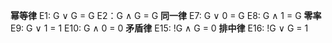**幂等律**
E1: G ∨ G = G
E2：G ∧ G = G
**同一律**
E7: G ∨ 0 = G
E8: G ∧ 1 = G
**零率**
E9: G ∨ 1 = 1
E10: G ∧ 0 = 0
**矛盾律**
E15: !G ∧ G = 0
**排中律**
E16: !G ∨ G = 1


